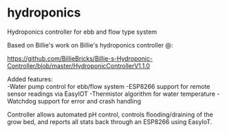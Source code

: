# hydroponics
Hydroponics controller for ebb and flow type system

Based on Billie's work on Billie's hydroponics controller @:

https://github.com/BillieBricks/Billie-s-Hydroponic-Controller/blob/master/HydroponicControllerV1.1.0

Added features:  
-Water pump control for ebb/flow system
-ESP8266 support for remote sensor readings via EasyIOT
-Thermistor algorithm for water temperature
-Watchdog support for error and crash handling

Controller allows automated pH control, controls flooding/draining of the grow bed,
and reports all stats back through an ESP8266 using EasyIoT.
